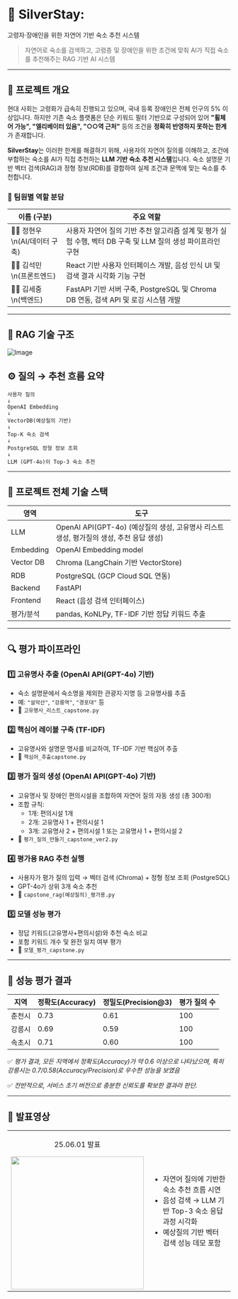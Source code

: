 # 🏡 SilverStay: 
고령자·장애인을 위한 자연어 기반 숙소 추천 시스템

> 자연어로 숙소를 검색하고, 고령층 및 장애인을 위한 조건에 맞춰 AI가 직접 숙소를 추천해주는 RAG 기반 AI 시스템

---

## 📌 프로젝트 개요

현대 사회는 고령화가 급속히 진행되고 있으며, 국내 등록 장애인은 전체 인구의 5% 이상입니다. 하지만 기존 숙소 플랫폼은 단순 키워드 필터 기반으로 구성되어 있어 **"휠체어 가능", "엘리베이터 있음", "○○역 근처"** 등의 조건을 **정확히 반영하지 못하는 한계**가 존재합니다.

**SilverStay**는 이러한 한계를 해결하기 위해, 사용자의 자연어 질의를 이해하고, 조건에 부합하는 숙소를 AI가 직접 추천하는 **LLM 기반 숙소 추천 시스템**입니다. 숙소 설명문 기반 벡터 검색(RAG)과 정형 정보(RDB)를 결합하여 실제 조건과 문맥에 맞는 숙소를 추천합니다.

### 👥 팀원별 역할 분담

| 이름 (구분)   | 주요 역할 |
|--------------|-----------|
| 🧑‍💻 정현우 \n(AI/데이터 구축) | 사용자 자연어 질의 기반 추천 알고리즘 설계 및 평가 실험 수행, 벡터 DB 구축 및 LLM 질의 생성 파이프라인 구현 |
| 👩‍💻 김석민 \n(프론트엔드) | React 기반 사용자 인터페이스 개발, 음성 인식 UI 및 검색 결과 시각화 기능 구현 |
| 👨‍💻 김세중 \n(백엔드) | FastAPI 기반 서버 구축, PostgreSQL 및 Chroma DB 연동, 검색 API 및 로깅 시스템 개발 |


---

## 🧠 RAG 기술 구조

![Image](https://github.com/user-attachments/assets/9bbcff9f-1f87-423f-b3bf-38bbb63d1a74)

## ⚙️ 질의 → 추천 흐름 요약

```
사용자 질의
↓
OpenAI Embedding
↓
VectorDB(예상질의 기반)
↓
Top-K 숙소 검색
↓
PostgreSQL 정형 정보 조회
↓
LLM (GPT-4o)이 Top-3 숙소 추천
```

---

## 🧩 프로젝트 전체 기술 스택

| 영역 | 도구 |
|------|------|
| LLM | OpenAI API(GPT-4o) (예상질의 생성, 고유명사 리스트 생성, 평가질의 생성, 추천 응답 생성) |
| Embedding | OpenAI Embedding model |
| Vector DB | Chroma (LangChain 기반 VectorStore) |
| RDB | PostgreSQL (GCP Cloud SQL 연동) |
| Backend | FastAPI |
| Frontend | React (음성 검색 인터페이스) |
| 평가/분석 | pandas, KoNLPy, TF-IDF 기반 정답 키워드 추출 |

---

## 🔍 평가 파이프라인

### 1️⃣ 고유명사 추출 (OpenAI API(GPT-4o) 기반)
- 숙소 설명문에서 숙소명을 제외한 관광지·지명 등 고유명사를 추출
- 예: `"설악산"`, `"강릉역"`, `"경포대"` 등
- 📄 `고유명사_리스트_capstone.py`

### 2️⃣ 핵심어 레이블 구축 (TF-IDF)
- 고유명사와 설명문 명사를 비교하여, TF-IDF 기반 핵심어 추출
- 📄 `핵심어_추출capstone.py`

### 3️⃣ 평가 질의 생성 (OpenAI API(GPT-4o) 기반)
- 고유명사 및 장애인 편의시설을 조합하여 자연어 질의 자동 생성 (총 300개)
- 조합 규칙:
  - 1개: 편의시설 1개
  - 2개: 고유명사 1 + 편의시설 1
  - 3개: 고유명사 2 + 편의시설 1 또는 고유명사 1 + 편의시설 2
- 📄 `평가_질의_만들기_capstone_ver2.py`

### 4️⃣ 평가용 RAG 추천 실행
- 사용자가 평가 질의 입력 → 벡터 검색 (Chroma) + 정형 정보 조회 (PostgreSQL)
- GPT-4o가 상위 3개 숙소 추천
- 📄 `capstone_rag(예상질의)_평가용.py`

### 5️⃣ 모델 성능 평가
- 정답 키워드(고유명사+편의시설)와 추천 숙소 비교
- 포함 키워드 개수 및 완전 일치 여부 평가
- 📄 `모델_평가_capstone.py`

---

## 🧪 성능 평가 결과

| 지역 | 정확도(Accuracy) | 정밀도(Precision@3) | 평가 질의 수 |
|------|------------------|----------------------|---------------|
| 춘천시 | 0.73 | 0.61 | 100 |
| 강릉시 | 0.69 | 0.59 | 100 |
| 속초시 | 0.71 | 0.60 | 100 |

✅ *평가 결과, 모든 지역에서 정확도(Accuracy)가 약 0.6 이상으로 나타났으며, 특히 강릉시는 0.7/0.58(Accuracy/Precision)로 우수한 성능을 보였음*

✅ *전반적으로, 서비스 초기 버전으로 충분한 신뢰도를 확보한 결과라 판단.*

---

## 📁 발표영상

<table>
  <tbody>
    <tr>
      <td>
        <p align="center"> 25.06.01 발표 </p>
        <a href="https://youtube.com/shorts/zrDNK5mdWFA?feature=share" title="SilverStay 발표 영상">
          <img align="center" src="https://github.com/user-attachments/assets/defc25e0-b497-4147-9676-417dd817745d" width="300" >
        </a>
      </td>
      <td>
        <ul>
          <li> 자연어 질의에 기반한 숙소 추천 흐름 시연 </li>
          <li> 음성 검색 → LLM 기반 Top-3 숙소 응답 과정 시각화 </li>
          <li> 예상질의 기반 벡터 검색 성능 데모 포함 </li>
        </ul>
      </td>
    </tr>
  </tbody>
</table>
